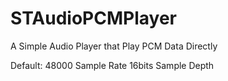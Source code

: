 # STAudioPCMPlayer
A Simple Audio Player that Play PCM Data Directly


Default:
48000 Sample Rate
16bits Sample Depth

